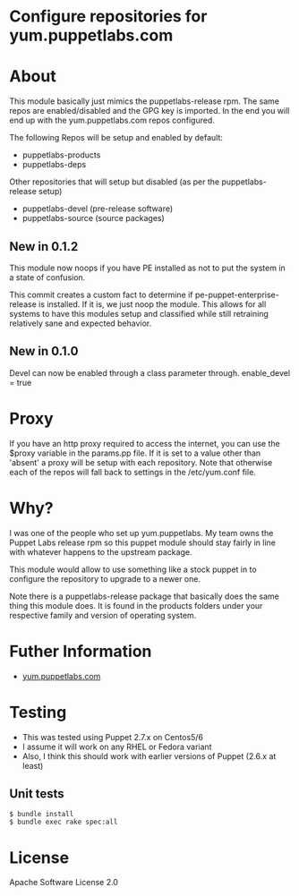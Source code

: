 # Configure repositories for yum.puppetlabs.com

# About
This module basically just mimics the puppetlabs-release rpm. The same repos are
enabled/disabled and the GPG key is imported.  In the end you will end up with
the yum.puppetlabs.com repos configured.

The following Repos will be setup and enabled by default:

  * puppetlabs-products
  * puppetlabs-deps

Other repositories that will setup but disabled (as per the puppetlabs-release setup)

   * puppetlabs-devel (pre-release software)
   * puppetlabs-source (source packages)

## New in 0.1.2

This module now noops if you have PE installed as not to put the system in a state of confusion.

This commit creates a custom fact to determine if pe-puppet-enterprise-release
is installed. If it is, we just noop the module. This allows for all systems to
have this modules setup and classified while still retraining relatively sane
and expected behavior.

## New in 0.1.0

Devel can now be enabled through a class parameter through.
  enable_devel = true

# Proxy
If you have an http proxy required to access the internet, you can use the
$proxy variable in the params.pp file. If it is set to a value other than
'absent' a proxy will be setup with each repository.  Note that otherwise each
of the repos will fall back to settings in the /etc/yum.conf file.

# Why?
I was one of the people who set up yum.puppetlabs. My team owns the Puppet Labs
release rpm so this puppet module should stay fairly in line with whatever
happens to the upstream package.

This module would allow to use something like a stock puppet in to configure
the repository to upgrade to a newer one.

Note there is a puppetlabs-release package that basically does the same thing
this module does.  It is found in the products folders under your respective
family and version of operating system.

# Futher Information

  * [yum.puppetlabs.com](http://yum.puppetlabs.com)

# Testing

  * This was tested using Puppet 2.7.x on Centos5/6
  * I assume it will work on any RHEL or Fedora variant
  * Also, I think this should work with earlier versions of Puppet (2.6.x at least)

## Unit tests

    $ bundle install
    $ bundle exec rake spec:all

# License
Apache Software License 2.0
